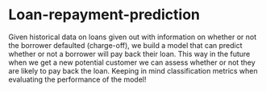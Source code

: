 # Loan-repayment-prediction
Given historical data on loans given out with information on whether or not the borrower defaulted (charge-off), we build a model that can predict whether or not a borrower will pay back their loan. This way in the future when we get a new potential customer we can assess whether or not they are likely to pay back the loan. Keeping in mind classification metrics when evaluating the performance of the model!
